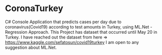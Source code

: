 # CoronaTurkey
C# Console Application that predicts cases per day due to coronavirus(Covid19) according to test amounts in Turkey, using ML.Net - Regression Approach.
This Project has dataset that occurred until May 20 in Turkey. I have reached out the dataset from here => https://www.kaggle.com/sefatosun/covid19turkey
I am open to any suggestion about ML.Net.
